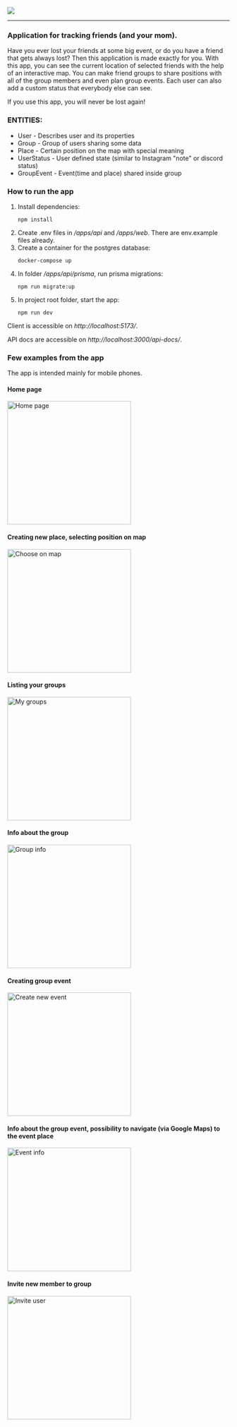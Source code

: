 ![](./docs/imgs/github-header-image.png)

---

### Application for tracking friends (and your mom).

Have you ever lost your friends at some big event, or do you have a friend that gets always lost? Then this application is made exactly for you. With this app, you can see the current location of selected friends with the help of an interactive map. You can make friend groups to share positions with all of the group members and even plan group events. Each user can also add a custom status that everybody else can see.

If you use this app, you will never be lost again!

### ENTITIES:

- User - Describes user and its properties
- Group - Group of users sharing some data
- Place - Certain position on the map with special meaning
- UserStatus - User defined state (similar to Instagram "note" or discord status)
- GroupEvent - Event(time and place) shared inside group


### How to run the app
 1. Install dependencies:
    ```
    npm install
    ```
 2. Create .env files in */apps/api* and */apps/web*. There are env.example files already.
 3. Create a container for the postgres database:
    ```
    docker-compose up
    ```
 3. In folder */apps/api/prisma*, run prisma migrations:
    ```
    npm run migrate:up
    ```
 4. In project root folder, start the app:
    ```
    npm run dev
    ```

Client is accessible on *http://localhost:5173/*.

API docs are accessible on *http://localhost:3000/api-docs/*.

### Few examples from the app
The app is intended mainly for mobile phones.
#### Home page
<img src="./docs/imgs/homePage.png" alt="Home page" width="280"/>

#### Creating new place, selecting position on map
<img src="./docs/imgs/chooseOnMap.png" alt="Choose on map" width="280"/>

#### Listing your groups
<img src="./docs/imgs/myGroups.png" alt="My groups" width="280"/>

#### Info about the group
<img src="./docs/imgs/groupInfo.png" alt="Group info" width="280"/>

#### Creating group event
<img src="./docs/imgs/createEvent.png" alt="Create new event" width="280"/>

#### Info about the group event, possibility to navigate (via Google Maps) to the event place
<img src="./docs/imgs/eventInfo.png" alt="Event info" width="280"/>

#### Invite new member to group
<img src="./docs/imgs/inviteUser.png" alt="Invite user" width="280"/>